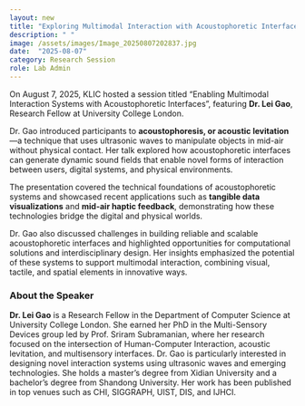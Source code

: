 ```yaml
---
layout: new
title: "Exploring Multimodal Interaction with Acoustophoretic Interfaces"
description: " "
image: /assets/images/Image_20250807202837.jpg
date:  "2025-08-07"
category: Research Session
role: Lab Admin
---
```

On August 7, 2025, KLIC hosted a session titled “Enabling Multimodal Interaction Systems with Acoustophoretic Interfaces”, featuring **Dr. Lei Gao**, Research Fellow at University College London.

Dr. Gao introduced participants to **acoustophoresis, or acoustic levitation**—a technique that uses ultrasonic waves to manipulate objects in mid-air without physical contact. Her talk explored how acoustophoretic interfaces can generate dynamic sound fields that enable novel forms of interaction between users, digital systems, and physical environments.

The presentation covered the technical foundations of acoustophoretic systems and showcased recent applications such as **tangible data visualizations** and **mid-air haptic feedback**, demonstrating how these technologies bridge the digital and physical worlds.

Dr. Gao also discussed challenges in building reliable and scalable acoustophoretic interfaces and highlighted opportunities for computational solutions and interdisciplinary design. Her insights emphasized the potential of these systems to support multimodal interaction, combining visual, tactile, and spatial elements in innovative ways.

### About the Speaker

**Dr. Lei Gao** is a Research Fellow in the Department of Computer Science at University College London. She earned her PhD in the Multi-Sensory Devices group led by Prof. Sriram Subramanian, where her research focused on the intersection of Human-Computer Interaction, acoustic levitation, and multisensory interfaces. Dr. Gao is particularly interested in designing novel interaction systems using ultrasonic waves and emerging technologies. She holds a master’s degree from Xidian University and a bachelor’s degree from Shandong University. Her work has been published in top venues such as CHI, SIGGRAPH, UIST, DIS, and IJHCI.
